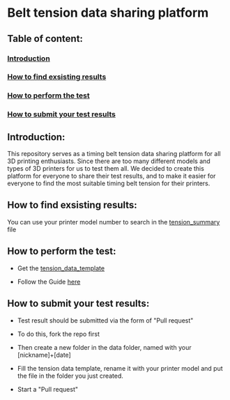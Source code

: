 # Belt tension data sharing platform

## Table of content:

### [Introduction](#introduction-1)

### [How to find exsisting results](#how-to-find-exsisting-results-1)

### [How to perform the test](#how-to-perform-the-test-1)

### [How to submit your test results](#how-to-submit-your-test-results-1)

## Introduction:

This repository serves as a timing belt tension data sharing platform for all 3D printing enthusiasts. Since there are too many different models and types of 3D printers for us to test them all. We decided to create this platform for everyone to share their test results, and to make it easier for everyone to find the most suitable timing belt tension for their printers.

## How to find exsisting results:

You can use your printer model number to search in the [tension_summary](./summary) file

## How to perform the test:

- Get the [tension_data_template](./templates)

- Follow the Guide [here](https://prorifi3d.com/pages/how-to-tune-your-timing-belt)

## How to submit your test results:

- Test result should be submitted via the form of "Pull request"

- To do this, fork the repo first

- Then create a new folder in the data folder, named with your [nickname]+[date]

- Fill the tension data template, rename it with your printer model and put the file in the folder you just created.

- Start a "Pull request"
